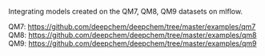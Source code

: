Integrating models created on the QM7, QM8, QM9 datasets on mlflow.

QM7: https://github.com/deepchem/deepchem/tree/master/examples/qm7
QM8: https://github.com/deepchem/deepchem/tree/master/examples/qm8
QM9: https://github.com/deepchem/deepchem/tree/master/examples/qm9
